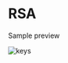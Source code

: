 # RSA

Sample preview

![keys](https://github.com/mahdi-rostami/cryptography/blob/main/RSA/photos/rsa.png)
